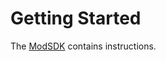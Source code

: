 # Getting Started

The [ModSDK](https://github.com/OpenRA/OpenRAModSDK/wiki/Getting-Started) contains instructions.
